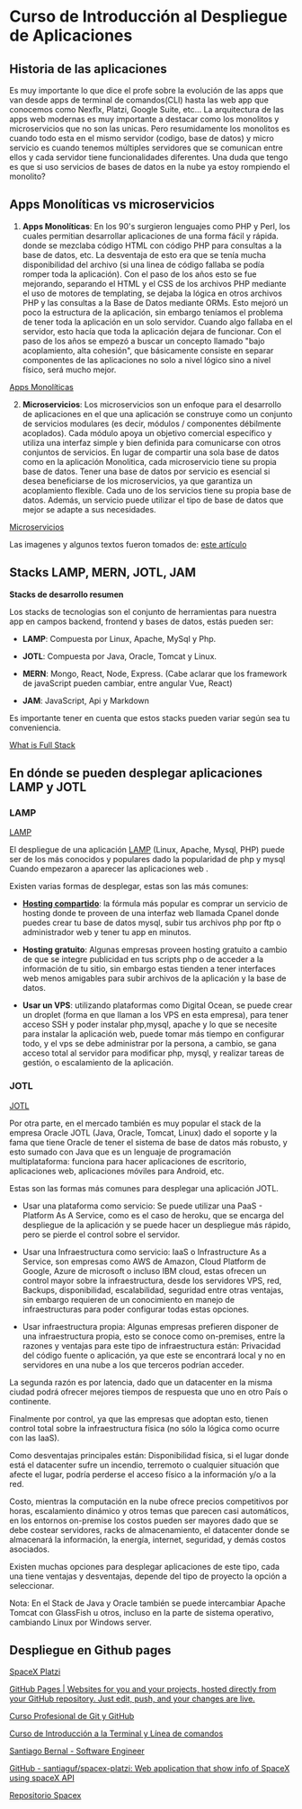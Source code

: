 # Curso de Introducción al Despliegue de Aplicaciones

## Historia de las aplicaciones

Es muy importante lo que dice el profe sobre la evolución de las apps que van desde apps de terminal de comandos(CLI) hasta las web app que conocemos como Nexflx, Platzi, Google Suite, etc... La arquitectura de las apps web modernas es muy importante a destacar como los monolitos y microservicios que no son las unicas. Pero resumidamente los monolitos es cuando todo esta en el mismo servidor (codigo, base de datos) y micro servicio es cuando tenemos múltiples servidores que se comunican entre ellos y cada servidor tiene funcionalidades diferentes. Una duda que tengo es que si uso servicios de bases de datos en la nube ya estoy rompiendo el monolito?

## Apps Monolíticas vs microservicios

1. **Apps Monolíticas**: En los 90's surgieron lenguajes como PHP y Perl, los cuales permitian desarrollar aplicaciones de una forma fácil y rápida. donde se mezclaba código HTML con código PHP para consultas a la base de datos, etc. La desventaja de esto era que se tenía mucha disponibilidad del archivo (si una linea de código fallaba se podía romper toda la aplicación). Con el paso de los años esto se fue mejorando, separando el HTML y el CSS de los archivos PHP mediante el uso de motores de templating, se dejaba la lógica en otros archivos PHP y las consultas a la Base de Datos mediante ORMs. Esto mejoró un poco la estructura de la aplicación, sin embargo teníamos el problema de tener toda la aplicación en un solo servidor. Cuando algo fallaba en el servidor, esto hacía que toda la aplicación dejara de funcionar. Con el paso de los años se empezó a buscar un concepto llamado "bajo acoplamiento, alta cohesión", que básicamente consiste en separar componentes de las aplicaciones no solo a nivel lógico sino a nivel físico, será mucho mejor.

[Apps Monolíticas](./images/mololitico.jpg)

2. **Microservicios**: Los microservicios son un enfoque para el desarrollo de aplicaciones en el que una aplicación se construye como un conjunto de servicios modulares (es decir, módulos / componentes débilmente acoplados). Cada módulo apoya un objetivo comercial específico y utiliza una interfaz simple y bien definida para comunicarse con otros conjuntos de servicios. En lugar de compartir una sola base de datos como en la aplicación Monolitica, cada microservicio tiene su propia base de datos. Tener una base de datos por servicio es esencial si desea beneficiarse de los microservicios, ya que garantiza un acoplamiento flexible. Cada uno de los servicios tiene su propia base de datos. Además, un servicio puede utilizar el tipo de base de datos que mejor se adapte a sus necesidades.

[Microservicios](./images/Microservicios.jpg)

Las imagenes y algunos textos fueron tomados de: [este artículo](https://medium.com/koderlabs/introduction-to-monolithic-architecture-and-microservices-architecture-b211a5955c63)

## Stacks LAMP, MERN, JOTL, JAM

**Stacks de desarrollo resumen**

Los stacks de tecnologias son el conjunto de herramientas para nuestra app en campos backend, frontend y bases de datos, estás pueden ser:

- **LAMP**: Compuesta por Linux, Apache, MySql y Php.

- **JOTL**: Compuesta por Java, Oracle, Tomcat y Linux.

- **MERN**: Mongo, React, Node, Express. (Cabe aclarar que los framework de javaScript pueden cambiar, entre angular Vue, React)

- **JAM**: JavaScript, Api y Markdown

Es importante tener en cuenta que estos stacks pueden variar según sea tu conveniencia.

[What is Full Stack](https://www.w3schools.com/whatis/whatis_fullstack.asp)

## En dónde se pueden desplegar aplicaciones LAMP y JOTL

### LAMP

[LAMP](./images/lamp.jpg)

El despliegue de una aplicación [LAMP](https://es.wikipedia.org/wiki/LAMP) (Linux, Apache, Mysql, PHP) puede ser de los más conocidos y populares dado la popularidad de php y mysql Cuando empezaron a aparecer las aplicaciones web .

Existen varias formas de desplegar, estas son las más comunes:

- **[Hosting compartido](https://es.wikipedia.org/wiki/Alojamiento_web)**: la fórmula más popular es comprar un servicio de hosting donde te proveen de una interfaz web llamada Cpanel donde puedes crear tu base de datos mysql, subir tus archivos php por ftp o administrador web y tener tu app en minutos.

- **Hosting gratuito**: Algunas empresas proveen hosting gratuito a cambio de que se integre publicidad en tus scripts php o de acceder a la información de tu sitio, sin embargo estas tienden a tener interfaces web menos amigables para subir archivos de la aplicación y la base de datos.

- **Usar un VPS**: utilizando plataformas como Digital Ocean, se puede crear un droplet (forma en que llaman a los VPS en esta empresa), para tener acceso SSH y poder instalar php,mysql, apache y lo que se necesite para instalar la aplicación web, puede tomar más tiempo en configurar todo, y el vps se debe administrar por la persona, a cambio, se gana acceso total al servidor para modificar php, mysql, y realizar tareas de gestión, o escalamiento de la aplicación.

### JOTL
[JOTL](./images/JOTL.jpg)

Por otra parte, en el mercado también es muy popular el stack de la empresa Oracle JOTL (Java, Oracle, Tomcat, Linux) dado el soporte y la fama que tiene Oracle de tener el sistema de base de datos más robusto, y esto sumado con Java que es un lenguaje de programación multiplataforma: funciona para hacer aplicaciones de escritorio, aplicaciones web, aplicaciones móviles para Android, etc.

Estas son las formas más comunes para desplegar una aplicación JOTL.

- Usar una plataforma como servicio: Se puede utilizar una PaaS - Platform As A Service, como es el caso de heroku, que se encarga del despliegue de la aplicación y se puede hacer un despliegue más rápido, pero se pierde el control sobre el servidor.

- Usar una Infraestructura como servicio: IaaS o Infrastructure As a Service, son empresas como AWS de Amazon, Cloud Platform de Google, Azure de microsoft o incluso IBM cloud, estas ofrecen un control mayor sobre la infraestructura, desde los servidores VPS, red, Backups, disponibilidad, escalabilidad, seguridad entre otras ventajas, sin embargo requieren de un conocimiento en manejo de infraestructuras para poder configurar todas estas opciones.

- Usar infraestructura propia: Algunas empresas prefieren disponer de una infraestructura propia, esto se conoce como on-premises, entre la razones y ventajas para este tipo de infraestructura están:
Privacidad del código fuente o aplicación, ya que este se encontrará local y no en servidores en una nube a los que terceros podrían acceder.

La segunda razón es por latencia, dado que un datacenter en la misma ciudad podrá ofrecer mejores tiempos de respuesta que uno en otro País o continente.

Finalmente por control, ya que las empresas que adoptan esto, tienen control total sobre la infraestructura física (no sólo la lógica como ocurre con las IaaS).

Como desventajas principales están: Disponibilidad física, si el lugar donde está el datacenter sufre un incendio, terremoto o cualquier situación que afecte el lugar, podría perderse el acceso físico a la información y/o a la red.

Costo, mientras la computación en la nube ofrece precios competitivos por horas, escalamiento dinámico y otros temas que parecen casi automáticos, en los entornos on-premise los costos pueden ser mayores dado que se debe costear servidores, racks de almacenamiento, el datacenter donde se almacenará la información, la energía, internet, seguridad, y demás costos asociados.

Existen muchas opciones para desplegar aplicaciones de este tipo, cada una tiene ventajas y desventajas, depende del tipo de proyecto la opción a seleccionar.

Nota: En el Stack de Java y Oracle también se puede intercambiar Apache Tomcat con GlassFish u otros, incluso en la parte de sistema operativo, cambiando Linux por Windows server.

## Despliegue en Github pages

[SpaceX Platzi](https://santiaguf1.github.io/)

[GitHub Pages | Websites for you and your projects, hosted directly from your GitHub repository. Just edit, push, and your changes are live.](https://pages.github.com/)

[Curso Profesional de Git y GitHub](https://platzi.com/clases/git-github/)

[Curso de Introducción a la Terminal y Línea de comandos](https://platzi.com/clases/terminal/)

[Santiago Bernal - Software Engineer](https://sb.js.org/)

[GitHub - santiaguf/spacex-platzi: Web application that show info of SpaceX using spaceX API](https://github.com/santiaguf/spacex-platzi)

[Repositorio Spacex](https://github.com/santiaguf/spacex-platzi)
